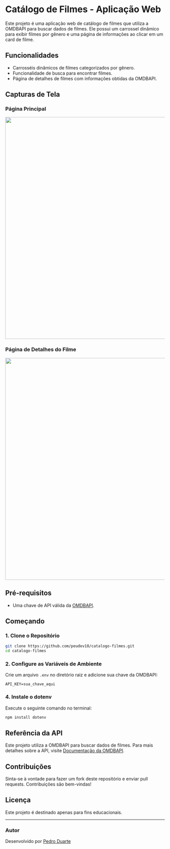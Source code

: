 # Catálogo de Filmes - Aplicação Web

Este projeto é uma aplicação web de catálogo de filmes que utiliza a OMDBAPI para buscar dados de filmes. Ele possui um carrossel dinâmico para exibir filmes por gênero e uma página de informações ao clicar em um card de filme.

## Funcionalidades
- Carrosséis dinâmicos de filmes categorizados por gênero.
- Funcionalidade de busca para encontrar filmes.
- Página de detalhes de filmes com informações obtidas da OMDBAPI.

## Capturas de Tela
### Página Principal

<div align="center">
<img src="https://private-user-images.githubusercontent.com/142743646/405729459-78e75e2c-9b9d-45a6-a9c4-0e2084201801.png?jwt=eyJhbGciOiJIUzI1NiIsInR5cCI6IkpXVCJ9.eyJpc3MiOiJnaXRodWIuY29tIiwiYXVkIjoicmF3LmdpdGh1YnVzZXJjb250ZW50LmNvbSIsImtleSI6ImtleTUiLCJleHAiOjE3Mzc1NjgzMzcsIm5iZiI6MTczNzU2ODAzNywicGF0aCI6Ii8xNDI3NDM2NDYvNDA1NzI5NDU5LTc4ZTc1ZTJjLTliOWQtNDVhNi1hOWM0LTBlMjA4NDIwMTgwMS5wbmc_WC1BbXotQWxnb3JpdGhtPUFXUzQtSE1BQy1TSEEyNTYmWC1BbXotQ3JlZGVudGlhbD1BS0lBVkNPRFlMU0E1M1BRSzRaQSUyRjIwMjUwMTIyJTJGdXMtZWFzdC0xJTJGczMlMkZhd3M0X3JlcXVlc3QmWC1BbXotRGF0ZT0yMDI1MDEyMlQxNzQ3MTdaJlgtQW16LUV4cGlyZXM9MzAwJlgtQW16LVNpZ25hdHVyZT05NjQxYzU3NDhjMGNiNzMxMTc5ZGYyYzMyNzQwYTUzMTQwZWNhMGRmNWYzYzFmMDYyY2ZhZWM0ZWQ4MjU5MGQzJlgtQW16LVNpZ25lZEhlYWRlcnM9aG9zdCJ9.TV4hcFwdfYeluP7zsClSbddm27p5xiLVwcQSl-NlMMc" width="700px" />
</div>

### Página de Detalhes do Filme

<div align="center">
<img src="https://private-user-images.githubusercontent.com/142743646/405730739-1bb35c6c-1ff7-4213-b32d-2ce645d03979.png?jwt=eyJhbGciOiJIUzI1NiIsInR5cCI6IkpXVCJ9.eyJpc3MiOiJnaXRodWIuY29tIiwiYXVkIjoicmF3LmdpdGh1YnVzZXJjb250ZW50LmNvbSIsImtleSI6ImtleTUiLCJleHAiOjE3Mzc1NjgxNzgsIm5iZiI6MTczNzU2Nzg3OCwicGF0aCI6Ii8xNDI3NDM2NDYvNDA1NzMwNzM5LTFiYjM1YzZjLTFmZjctNDIxMy1iMzJkLTJjZTY0NWQwMzk3OS5wbmc_WC1BbXotQWxnb3JpdGhtPUFXUzQtSE1BQy1TSEEyNTYmWC1BbXotQ3JlZGVudGlhbD1BS0lBVkNPRFlMU0E1M1BRSzRaQSUyRjIwMjUwMTIyJTJGdXMtZWFzdC0xJTJGczMlMkZhd3M0X3JlcXVlc3QmWC1BbXotRGF0ZT0yMDI1MDEyMlQxNzQ0MzhaJlgtQW16LUV4cGlyZXM9MzAwJlgtQW16LVNpZ25hdHVyZT1kYmY3MWJhMzg5OTEyMTYzNWMzNWI4ZTNmNzViYmNjNTYwOTk3NTQwMzZmODZlMThiYzM3MTYyNWMzMjYyMWY4JlgtQW16LVNpZ25lZEhlYWRlcnM9aG9zdCJ9.WoZVIsrzo74-juTVA1iVrq35-Sdivd3OYffeaEVk3Vg" width="700px" />
</div>


## Pré-requisitos
- Uma chave de API válida da [OMDBAPI](https://www.omdbapi.com/).

## Começando

### 1. Clone o Repositório
```bash
git clone https://github.com/peudev10/catalogo-filmes.git
cd catalogo-filmes
```

### 2. Configure as Variáveis de Ambiente
Crie um arquivo `.env` no diretório raiz e adicione sua chave da OMDBAPI:
```env
API_KEY=sua_chave_aqui
```

### 4. Instale o dotenv
Execute o seguinte comando no terminal:
```bash
npm install dotenv
```

## Referência da API
Este projeto utiliza a OMDBAPI para buscar dados de filmes. Para mais detalhes sobre a API, visite [Documentação da OMDBAPI](https://www.omdbapi.com/).

## Contribuições
Sinta-se à vontade para fazer um fork deste repositório e enviar pull requests. Contribuições são bem-vindas!

## Licença
Este projeto é destinado apenas para fins educacionais.

---

### Autor
Desenvolvido por <a href="https://github.com/peudev10" target="_blank">Pedro Duarte</a>


